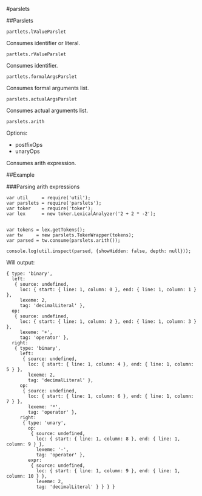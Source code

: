 #parslets

##Parslets

`partlets.lValueParslet`

Consumes identifier or literal.

`partlets.rValueParslet`

Consumes identifier.

`partlets.formalArgsParslet`

Consumes formal arguments list.

`parslets.actualArgsParslet`

Consumes actual arguments list.

`parslets.arith`

Options:

- postfixOps
- unaryOps

Consumes arith expression.

##Example

###Parsing arith expressions

	var util     = require('util');
	var parslets = require('parslets');
	var toker    = require('toker');
	var lex      = new toker.LexicalAnalyzer('2 + 2 * -2');


	var tokens = lex.getTokens();
	var tw     = new parslets.TokenWrapper(tokens);
	var parsed = tw.consume(parslets.arith());

	console.log(util.inspect(parsed, {showHidden: false, depth: null}));
	
Will output:

    { type: 'binary',
      left: 
       { source: undefined,
         loc: { start: { line: 1, column: 0 }, end: { line: 1, column: 1 } },
         lexeme: 2,
         tag: 'decimalLiteral' },
      op: 
       { source: undefined,
         loc: { start: { line: 1, column: 2 }, end: { line: 1, column: 3 } },
         lexeme: '+',
         tag: 'operator' },
      right: 
       { type: 'binary',
         left: 
          { source: undefined,
            loc: { start: { line: 1, column: 4 }, end: { line: 1, column: 5 } },
            lexeme: 2,
            tag: 'decimalLiteral' },
         op: 
          { source: undefined,
            loc: { start: { line: 1, column: 6 }, end: { line: 1, column: 7 } },
            lexeme: '*',
            tag: 'operator' },
         right: 
          { type: 'unary',
            op: 
             { source: undefined,
               loc: { start: { line: 1, column: 8 }, end: { line: 1, column: 9 } },
               lexeme: '-',
               tag: 'operator' },
            expr: 
             { source: undefined,
               loc: { start: { line: 1, column: 9 }, end: { line: 1, column: 10 } },
               lexeme: 2,
               tag: 'decimalLiteral' } } } }
	
